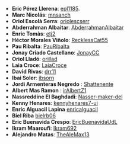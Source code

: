 - **Eric Pérez Llerena**: [epl1185](https://github.com/epl1185).
- **Marc Nicolás**: [mnsanch](https://github.com/mnsanch)
- **Oriol Escolà Serra**: [oriolescserr](https://github.com/oriolescserr) 
- **Abderrahman Albaitar**: [AbderrahmanAlbaitar](https://github.com/AbderrahmanAlbaitar)
- **Enric Tomàs**: [etj2](https://github.com/etj2)
- **Héctor Morales Viñolo**: [RecklessCat55](https://github.com/RecklessCat55)
- **Pau Ribalta**: [PauRibalta](https://github.com/PauRibalta)
- **Jonay Criado Castellano**: [JonayCC](https://github.com/JonayCC)
- **Oriol Lladó**: [orillad](https://github.com/orillad)
- **Laia Croce**: [LaiaCroce](https://github.com/LaiaCroce)
- **David Rivas**: [drr11](https://github.com/Drr-UDL)
- **Ibai Soler**: [ibsorn](https://github.com/ibsorn)
- **Jordi Armenteras Negredo** : [Shattenente](https://github.com/Schattenente)
- **Albert Mas Ramon** : [irAlbertZ1](https://github.com/irAlbertZ1)
- **Nassreddine El Baghdadi**: [Nasser-maker-del](https://github.com/Nasser-maker-del)
- **Kenny Henares**: [kennyhenares7-ui](https://github.com/kennyhenares7-ui)
- **Enric Alguacil Lapina** [enricalguacil](https://github.com/enricalguacil)
- **Biel Riba** [bielrb06](https://github.com/bielrb06)
- **Eric Buenavida Crespo**: [EricBuenavidaUdL](https://github.com/EricBuenavidaUdL)
- **Ikram Maaroufi**: [Ikram692](https://github.com/ikram692)
- **Alejandro Matas**: [TheAleMax13](https://github.com/TheAleMax13)
